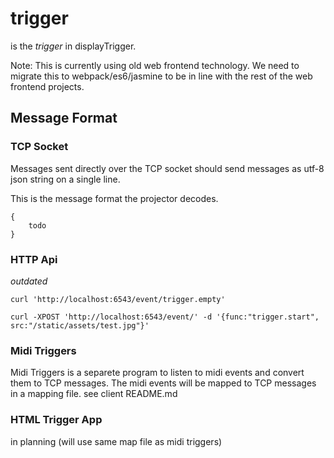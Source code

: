trigger
=======

is the _trigger_ in displayTrigger.

Note: This is currently using old web frontend technology.
We need to migrate this to webpack/es6/jasmine to be in line with the rest of the web frontend projects.


Message Format
--------------

### TCP Socket

Messages sent directly over the TCP socket should send messages as utf-8 json string on a single line.

This is the message format the projector decodes.

    {
        todo
    }


### HTTP Api

_outdated_

    curl 'http://localhost:6543/event/trigger.empty'
    
    curl -XPOST 'http://localhost:6543/event/' -d '{func:"trigger.start", src:"/static/assets/test.jpg"}'


### Midi Triggers

Midi Triggers is a separete program to listen to midi events and convert them to TCP messages. The midi events will be mapped to TCP messages in a mapping file.
see client README.md


### HTML Trigger App

in planning (will use same map file as midi triggers)